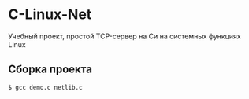# C-Linux-Net
Учебный проект, простой TCP-сервер на Си на системных функциях Linux
## Сборка проекта
    $ gcc demo.c netlib.c
